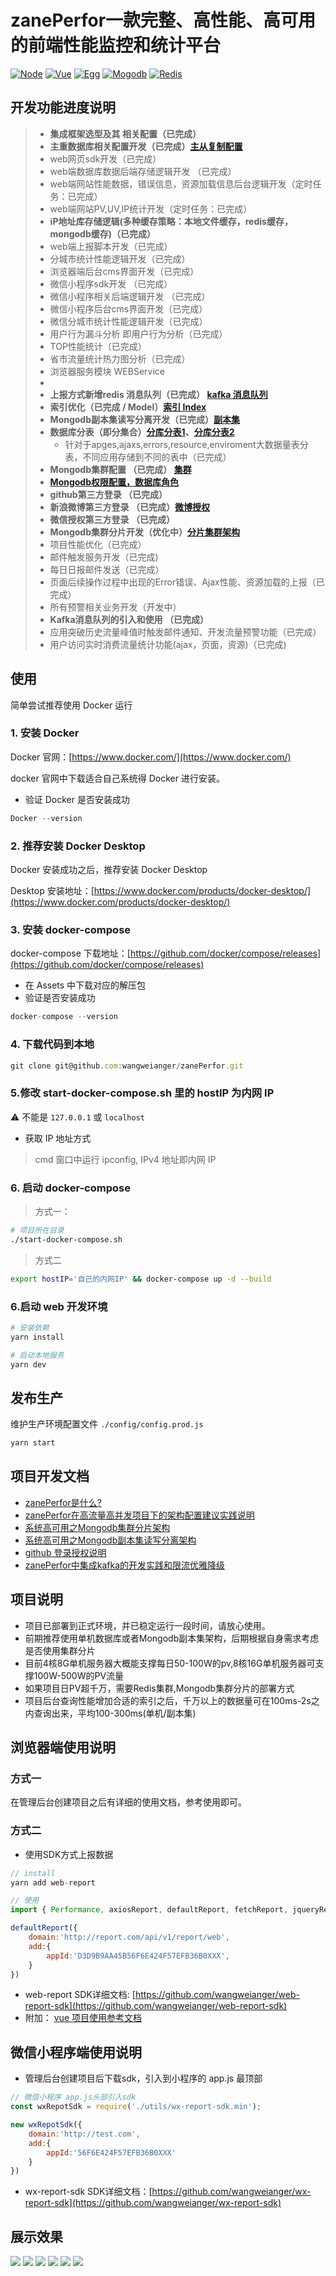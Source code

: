 # zanePerfor一款完整、高性能、高可用的前端性能监控和统计平台

[![Node](https://img.shields.io/badge/node-8.9.0~10.15.1-green.svg?style=plastic)](https://nodejs.org/en/)  [![Vue](https://img.shields.io/badge/vue-2.0+-blue.svg?style=plastic)](https://cn.vuejs.org/)  [![Egg](https://img.shields.io/badge/egg-2.0-green.svg?style=plastic)](https://eggjs.org/)  [![Mogodb](https://img.shields.io/badge/mogodb-4.0+-brightgreen.svg?style=plastic)](https://www.mongodb.com/)  [![Redis](https://img.shields.io/badge/redis-5.0+-green.svg?style=plastic)](https://redis.io/)

## 开发功能进度说明

> * **集成框架选型及其 相关配置（已完成）**
> * **主重数据库相关配置开发（已完成）[主从复制配置](https://blog.csdn.net/jks212454/article/details/128314813)**
> * web网页sdk开发（已完成）
> * web端数据库数据后端存储逻辑开发 （已完成）
> * web端网站性能数据，错误信息，资源加载信息后台逻辑开发（定时任务：已完成）
> * web端网站PV,UV,IP统计开发（定时任务：已完成）
> * **iP地址库存储逻辑(多种缓存策略：本地文件缓存，redis缓存，mongodb缓存)（已完成）**
> * web端上报脚本开发（已完成）
> * 分城市统计性能逻辑开发（已完成）
> * 浏览器端后台cms界面开发（已完成）
> * 微信小程序sdk开发 （已完成）
> * 微信小程序相关后端逻辑开发 （已完成）
> * 微信小程序后台cms界面开发（已完成）
> * 微信分城市统计性能逻辑开发（已完成）
> * 用户行为漏斗分析 即用户行为分析（已完成）
> * TOP性能统计（已完成）
> * 省市流量统计热力图分析（已完成）
> * 浏览器服务模块 WEBService
> * 
> * **上报方式新增redis 消息队列（已完成） [kafka 消息队列](https://blog.csdn.net/xueyu188/article/details/131511746)**
> * **索引优化（已完成 / Model）[索引 Index](https://blog.csdn.net/qappleh/article/details/95097931)**
> * **Mongodb副本集读写分离开发（已完成）[副本集](https://blog.csdn.net/xjxy52o/article/details/127838851)**
> * **数据库分表（即分集合）[分库分表1](https://zhuanlan.zhihu.com/p/535713197?utm_id=0)、[分库分表2](https://baijiahao.baidu.com/s?id=1708707864255381575&wfr=spider&for=pc)**
>   * 针对于apges,ajaxs,errors,resource,enviroment大数据量表分表，不同应用存储到不同的表中（已完成）
> * **Mongodb集群配置 （已完成） [集群](https://blog.csdn.net/bxg_kyjgs/article/details/125784629?utm_medium=distribute.pc_relevant.none-task-blog-2~default~baidujs_baidulandingword~default-0-125784629-blog-128968829.235^v38^pc_relevant_sort_base1&spm=1001.2101.3001.4242.1&utm_relevant_index=3)**
> * **[Mongodb权限配置，数据库角色](https://codeleading.com/article/50673248991/)**
> * **github第三方登录 （已完成）**
> * **新浪微博第三方登录 （已完成）[微博授权](https://blog.csdn.net/weixin_49319422/article/details/110551048)**
> * **微信授权第三方登录 （已完成）**
> * **Mongodb集群分片开发（优化中）[分片集群架构](https://blog.csdn.net/Ding_JunXia/article/details/131429517)**
> * 项目性能优化（已完成）
> * 邮件触发服务开发（已完成)
> * 每日日报邮件发送（已完成）
> * 页面后续操作过程中出现的Error错误、Ajax性能、资源加载的上报（已完成）
> * 所有预警相关业务开发（开发中）
> * **Kafka消息队列的引入和使用 （已完成）**
> * 应用突破历史流量峰值时触发邮件通知、开发流量预警功能（已完成）
> * 用户访问实时消费流量统计功能(ajax，页面，资源)（已完成)

## 使用

简单尝试推荐使用 Docker 运行

### 1. 安装 Docker

Docker 官网：[https://www.docker.com/](https://www.docker.com/)

docker 官网中下载适合自己系统得 Docker 进行安装。

* 验证 Docker 是否安装成功

```ts
Docker --version
```

### 2. 推荐安装 Docker Desktop

Docker 安装成功之后，推荐安装 Docker Desktop

Desktop 安装地址：[https://www.docker.com/products/docker-desktop/](https://www.docker.com/products/docker-desktop/)

### 3. 安装 docker-compose

docker-compose 下载地址：[https://github.com/docker/compose/releases](https://github.com/docker/compose/releases)

* 在 Assets 中下载对应的解压包
* 验证是否安装成功

```ts
docker-compose --version
```

### 4. 下载代码到本地

```ts
git clone git@github.com:wangweianger/zanePerfor.git
```

### 5.修改 start-docker-compose.sh 里的 hostIP 为内网 IP

⚠️ 不能是 `127.0.0.1` 或 `localhost`

* 获取 IP 地址方式

> cmd 窗口中运行 ipconfig, IPv4 地址即内网 IP

### 6. 启动 docker-compose

> 方式一：

```sh
# 项目所在目录
./start-docker-compose.sh
```

> 方式二

```sh
export hostIP='自己的内网IP' && docker-compose up -d --build
```

### 6.启动 web 开发环境

```sh
# 安装依赖
yarn install

# 启动本地服务
yarn dev
```

## 发布生产

维护生产环境配置文件 `./config/config.prod.js`

```ts
yarn start
```

## 项目开发文档

* [zanePerfor是什么?](https://github.com/wangweianger/zanePerfor/blob/master/docs/index.md)
* [zanePerfor在高流量高并发项目下的架构配置建议实践说明](https://juejin.cn/post/6844903815255179272)
* [系统高可用之Mongodb集群分片架构](https://juejin.cn/post/6844903714369568782)
* [系统高可用之Mongodb副本集读写分离架构](https://juejin.cn/post/6844903713715273742)
* [github 登录授权说明](https://github.com/wangweianger/zanePerfor/blob/master/docs/github.md)
* [zanePerfor中集成kafka的开发实践和限流优雅降级](https://juejin.cn/post/6844903766139879438)

## 项目说明

* 项目已部署到正式环境，并已稳定运行一段时间，请放心使用。
* 前期推荐使用单机数据库或者Mongodb副本集架构，后期根据自身需求考虑是否使用集群分片
* 目前4核8G单机服务器大概能支撑每日50-100W的pv,8核16G单机服务器可支撑100W-500W的PV流量
* 如果项目日PV超千万，需要Redis集群,Mongodb集群分片的部署方式
* 项目后台查询性能增加合适的索引之后，千万以上的数据量可在100ms-2s之内查询出来，平均100-300ms(单机/副本集)

## 浏览器端使用说明

### 方式一

在管理后台创建项目之后有详细的使用文档，参考使用即可。

### 方式二

* 使用SDK方式上报数据

```js
// install
yarn add web-report

// 使用
import { Performance, axiosReport, defaultReport, fetchReport, jqueryReport } from 'web-report'

defaultReport({
    domain:'http://report.com/api/v1/report/web',
    add:{
        appId:'D3D9B9AA45B56F6E424F57EFB36B0XXX',
    }
})
```

* web-report SDK详细文档: [https://github.com/wangweianger/web-report-sdk](https://github.com/wangweianger/web-report-sdk)
* 附加： [vue 项目使用参考文档](./docs/vue.md)

## 微信小程序端使用说明

* 管理后台创建项目后下载sdk，引入到小程序的 app.js 最顶部

```js
// 微信小程序 app.js头部引入sdk
const wxRepotSdk = require('./utils/wx-report-sdk.min');

new wxRepotSdk({
    domain:'http://test.com',
    add:{
        appId:'56F6E424F57EFB36B0XXX'
    }
})
```

* wx-report-sdk SDK详细文档：[https://github.com/wangweianger/wx-report-sdk](https://github.com/wangweianger/wx-report-sdk)

## 展示效果

![](https://github.com/wangweianger/zanePerfor/blob/master/demo/01.png)
![](https://github.com/wangweianger/zanePerfor/blob/master/demo/02.png)
![](https://github.com/wangweianger/zanePerfor/blob/master/demo/03.png)
![](https://github.com/wangweianger/zanePerfor/blob/master/demo/04.png)
![](https://github.com/wangweianger/zanePerfor/blob/master/demo/09.png)
![](https://github.com/wangweianger/zanePerfor/blob/master/demo/012.png)
